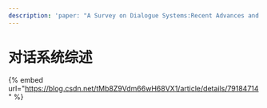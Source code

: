 ```yaml
---
description: 'paper: "A Survey on Dialogue Systems:Recent Advances and New Frontiers."'
---
```


# 对话系统综述

{% embed url="https://blog.csdn.net/tMb8Z9Vdm66wH68VX1/article/details/79184714" %}



